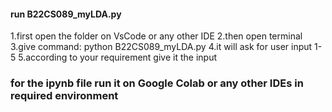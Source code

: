 #### run B22CS089_myLDA.py  ####

1.first open the folder on VsCode or any other IDE
2.then open terminal
3.give command: python B22CS089_myLDA.py
4.it will ask for user input 1-5
5.according to your requirement give it the input

### for the ipynb file run it on Google Colab or any other IDEs in required environment ###



